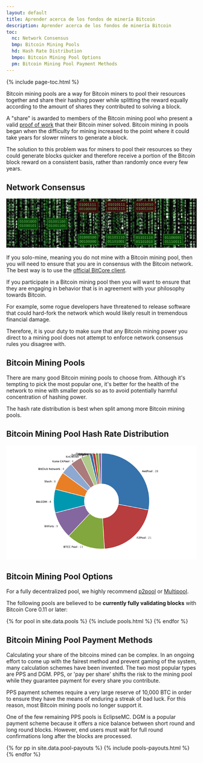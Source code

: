 ```yaml
---
layout: default
title: Aprender acerca de los fondos de minería Bitcoin
description: Aprender acerca de los fondos de minería Bitcoin
toc:
  nc: Network Consensus
  bmp: Bitcoin Mining Pools
  hd: Hash Rate Distribution
  bmpo: Bitcoin Mining Pool Options
  pm: Bitcoin Mining Pool Payment Methods
---
```


{% include page-toc.html %}

<p>Bitcoin mining pools are a way for Bitcoin miners to pool their resources together and share their hashing power while splitting the reward equally according to the amount of shares they contributed to solving a block.</p>

<p>A "share" is awarded to members of the Bitcoin mining pool who present a valid <a href="/what-is-proof-of-work/">proof of work</a> that their Bitcoin miner solved. Bitcoin mining in pools began when the difficulty for mining increased to the point where it could take years for slower miners to generate a block.</p>

<p>The solution to this problem was for miners to pool their resources so they could generate blocks quicker and therefore receive a portion of the Bitcoin block reward on a consistent basis, rather than randomly once every few years.</p>

<h2 id="nc">Network Consensus</h2>

<center><img src="/images/bitcoin-network-consensus.jpg" alt="bitcoin network consensus"></center>

<p>If you solo-mine, meaning you do not mine with a Bitcoin mining pool, then you will need to ensure that you are in consensus with the Bitcoin network. The best way is to use the <a href="http://bitcoin.org/en/download">official BitCore client</a>.</p>

<p>If you participate in a Bitcoin mining pool then you will want to ensure that they are engaging in behavior that is in agreement with your philosophy towards Bitcoin.</p>

<p>For example, some rogue developers have threatened to release software that could hard-fork the network which would likely result in tremendous financial damage.</p>

<p>Therefore, it is your duty to make sure that any Bitcoin mining power you direct to a mining pool does not attempt to enforce network consensus rules you disagree with.</p>

<h2 id="bmp">Bitcoin Mining Pools</h2>

<p>There are many good Bitcoin mining pools to choose from. Although it's tempting to pick the most popular one, it's better for the health of the network to mine with smaller pools so as to avoid potentially harmful concentration of hashing power.</p>

<p>The hash rate distribution is best when split among more Bitcoin mining pools.</p>

<h2 id="hd">Bitcoin Mining Pool Hash Rate Distribution</h2>

<center><img src="/images/bitcoin-mining-pool-hash-rate-distribution.png"></center>

<h2 id="bmpo">Bitcoin Mining Pool Options</h2>

<p>For a fully decentralized pool, we highly recommend <a rel="nofollow" target="_blank" href="http://p2pool.in">p2pool</a> or <a rel="nofollow" target="_blank" href="http://multipool.us">Multipool</a>.</p>

<p>The following pools are believed to be <b>currently fully validating blocks</b> with Bitcoin Core 0.11 or later:</p>

{% for pool in site.data.pools %}
{% include pools.html %}
{% endfor %}

<h2 id="pm">Bitcoin Mining Pool Payment Methods</h2>

<p>Calculating your share of the bitcoins mined can be complex. In an ongoing effort to come up with the fairest method and prevent gaming of the system, many calculation schemes have been invented. The two most popular types are PPS and DGM. PPS, or 'pay per share' shifts the risk to the mining pool while they guarantee payment for every share you contribute.</p>

<p>PPS payment schemes require a very large reserve of 10,000 BTC in order to ensure they have the means of enduring a streak of bad luck. For this reason, most Bitcoin mining pools no longer support it.</p>

<p>One of the few remaining PPS pools is EclipseMC. DGM is a popular payment scheme because it offers a nice balance between short round and long round blocks.  However, end users must wait for full round confirmations long after the blocks are processed.</p>

{% for pp in site.data.pool-payouts %}
{% include pools-payouts.html %}
{% endfor %}

